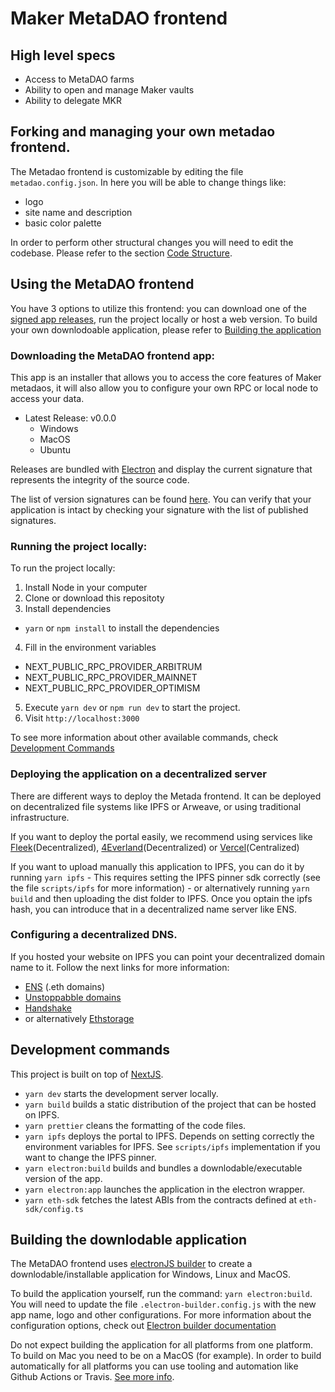 # Maker MetaDAO frontend

## High level specs

- Access to MetaDAO farms
- Ability to open and manage Maker vaults
- Ability to delegate MKR

## Forking and managing your own metadao frontend.

The Metadao frontend is customizable by editing the file `metadao.config.json`. In here you will be able to change things like:

- logo
- site name and description
- basic color palette

In order to perform other structural changes you will need to edit the codebase. Please refer to the section [Code Structure](#code-structure).

## Using the MetaDAO frontend

You have 3 options to utilize this frontend: you can download one of the [signed app releases](TBD), run the project locally or host a web version.
To build your own downlodoable application, please refer to [Building the application](#building)

### Downloading the MetaDAO frontend app:

This app is an installer that allows you to access the core features of Maker metadaos, it will also allow you to configure your own RPC or local node to access your data.

- Latest Release: v0.0.0
  - Windows
  - MacOS
  - Ubuntu

Releases are bundled with [Electron](https://www.electronjs.org/) and display the current signature that represents the integrity of the source code.

The list of version signatures can be found [here](TBD). You can verify that your application is intact by checking your signature with the list of published signatures.

### Running the project locally:

To run the project locally:

1. Install Node in your computer
2. Clone or download this repositoty
3. Install dependencies

- `yarn` or `npm install` to install the dependencies

4. Fill in the environment variables

- NEXT_PUBLIC_RPC_PROVIDER_ARBITRUM
- NEXT_PUBLIC_RPC_PROVIDER_MAINNET
- NEXT_PUBLIC_RPC_PROVIDER_OPTIMISM

5. Execute `yarn dev` or `npm run dev` to start the project.
6. Visit `http://localhost:3000`

To see more information about other available commands, check [Development Commands](#development-commands)

### Deploying the application on a decentralized server

There are different ways to deploy the Metada frontend. It can be deployed on decentralized file systems like IPFS or Arweave, or using traditional infrastructure.

If you want to deploy the portal easily, we recommend using services like [Fleek](https://fleek.co/)(Decentralized), [4Everland](https://www.4everland.org/)(Decentralized) or [Vercel](https://vercel.org)(Centralized)

If you want to upload manually this application to IPFS, you can do it by running `yarn ipfs` - This requires setting the IPFS pinner sdk correctly (see the file `scripts/ipfs` for more information) - or alternatively running `yarn build` and then uploading the dist folder to IPFS.
Once you optain the ipfs hash, you can introduce that in a decentralized name server like ENS.

### Configuring a decentralized DNS.

If you hosted your website on IPFS you can point your decentralized domain name to it. Follow the next links for more information:

- [ENS](https://docs.ipfs.tech/how-to/websites-on-ipfs/link-a-domain/) (.eth domains)
- [Unstoppabble domains](https://docs.unstoppabledomains.com/d-websites/connect-ipfs/)
- [Handshake](https://docs.ipfs.tech/how-to/websites-on-ipfs/link-a-domain/#handshake)
- or alternatively [Ethstorage](https://www.youtube.com/watch?v=rRI-3RV_JHw)

## Development commands

This project is built on top of [NextJS](https://nextjs.org/).

- `yarn dev` starts the development server locally.
- `yarn build` builds a static distribution of the project that can be hosted on IPFS.
- `yarn prettier` cleans the formatting of the code files.
- `yarn ipfs` deploys the portal to IPFS. Depends on setting correctly the environment variables for IPFS. See `scripts/ipfs` implementation if you want to change the IPFS pinner.
- `yarn electron:build` builds and bundles a downlodable/executable version of the app.
- `yarn electron:app` launches the application in the electron wrapper.
- `yarn eth-sdk` fetches the latest ABIs from the contracts defined at `eth-sdk/config.ts`


## Building the downlodable application

The MetaDAO frontend uses [electronJS builder](https://www.electron.build/) to create a downlodable/installable application for Windows, Linux and MacOS.

To build the application yourself, run the command: `yarn electron:build`. You will need to update the file `.electron-builder.config.js` with the new app name, logo and other configurations. For more information about the configuration options, check out [Electron builder documentation](https://www.electron.build/configuration/configuration)

Do not expect building the application for all platforms from one platform. To build on Mac you need to be on a MacOS (for example). In order to build automatically for all platforms you can use tooling and automation like Github Actions or Travis. [See more info](https://www.electron.build/multi-platform-build.html).
